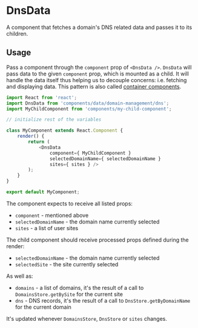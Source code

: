 DnsData
=======

A component that fetches a domain's DNS related data and passes it to its children.

## Usage

Pass a component through the `component` prop of `<DnsData />`. `DnsData` will pass data to the given `component` prop, which is mounted as a child.
It will handle the data itself thus helping us to decouple concerns: i.e. fetching and displaying data. This pattern is also called [container components](https://medium.com/@learnreact/container-components-c0e67432e005).

```js
import React from 'react';
import DnsData from 'components/data/domain-management/dns';
import MyChildComponent from 'components/my-child-component';

// initialize rest of the variables

class MyComponent extends React.Component {
	render() {
		return (
			<DnsData
				component={ MyChildComponent }
				selectedDomainName={ selectedDomainName }
				sites={ sites } />
		);
	}
}

export default MyComponent;
```

The component expects to receive all listed props:

* `component` - mentioned above
* `selectedDomainName` - the domain name currently selected 
* `sites` - a list of user sites 

The child component should receive processed props defined during the render:

* `selectedDomainName` - the domain name currently selected 
* `selectedSite` - the site currently selected  

As well as:

* `domains` - a list of domains, it's the result of a call to `DomainsStore.getBySite` for the current site
* `dns` - DNS records, it's the result of a call to `DnsStore.getByDomainName` for the current domain  

It's updated whenever `DomainsStore`, `DnsStore` or `sites` changes.

